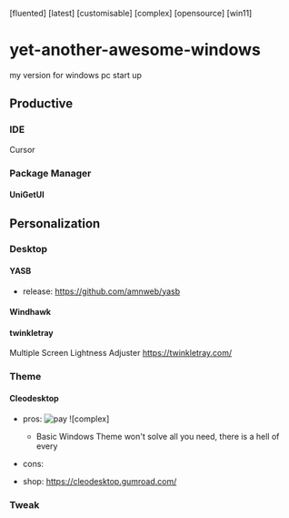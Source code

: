 [pay]: https://custom-icon-badges.demolab.com/badge/Not%20Free-red.svg?logo=dollar-sign&logoColor=white&logoSource=feather
[fluented]
[latest]
[customisable]
[complex]
[opensource]
[win11]

# yet-another-awesome-windows

my version for windows pc start up


## Productive
### IDE
Cursor
### Package Manager
#### UniGetUI
## Personalization
### Desktop
#### YASB
- release: https://github.com/amnweb/yasb
#### Windhawk
#### twinkletray
Multiple Screen Lightness Adjuster
https://twinkletray.com/
### Theme
#### Cleodesktop
- pros: ![pay] ![complex]
  - Basic Windows Theme won't solve all you need, there is a hell of every 
  
- cons:
- shop: https://cleodesktop.gumroad.com/

### Tweak
####
